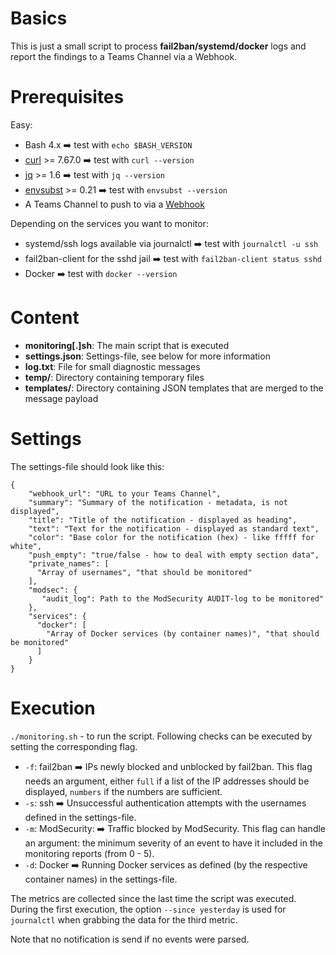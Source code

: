 # Basics
This is just a small script to process **fail2ban/systemd/docker** logs and report the findings to a Teams Channel via a Webhook.

# Prerequisites 
Easy:

 - Bash 4.x ➡️ test with `echo $BASH_VERSION`
 - [curl](https://curl.se/) >= 7.67.0 ➡️ test with `curl --version`
 - [jq](https://github.com/jqlang/jq) >= 1.6 ➡️ test with `jq --version`
 - [envsubst](https://www.man7.org/linux/man-pages/man1/envsubst.1.html) >= 0.21 ➡️ test with `envsubst --version`
 - A Teams Channel to push to via a [Webhook](https://learn.microsoft.com/en-us/microsoftteams/platform/webhooks-and-connectors/how-to/add-incoming-webhook?tabs=newteams%2Cdotnet#create-an-incoming-webhook)

Depending on the services you want to monitor:
 - systemd/ssh logs available via journalctl ➡️ test with `journalctl -u ssh`
 - fail2ban-client for the sshd jail ➡️ test with `fail2ban-client status sshd`
 - Docker ➡️ test with `docker --version`

# Content

 - **monitoring[.]sh**: The main script that is executed
 - **settings.json**: Settings-file, see below for more information
 - **log.txt**: File for small diagnostic messages
 - **temp/**: Directory containing temporary files
 - **templates/**: Directory containing JSON templates that are merged to the message payload

# Settings
The settings-file should look like this:

    {
        "webhook_url": "URL to your Teams Channel",
        "summary": "Summary of the notification - metadata, is not displayed",
        "title": "Title of the notification - displayed as heading",
        "text": "Text for the notification - displayed as standard text",
        "color": "Base color for the notification (hex) - like fffff for white",
        "push_empty": "true/false - how to deal with empty section data",
        "private_names": [
          "Array of usernames", "that should be monitored"
        ],
        "modsec": {
           "audit_log": Path to the ModSecurity AUDIT-log to be monitored"
        },
        "services": {
          "docker": [
            "Array of Docker services (by container names)", "that should be monitored"
          ]
        }
    }

# Execution
`./monitoring.sh` - to run the script.
Following checks can be executed by setting the corresponding flag.

 - `-f`: fail2ban ➡️ IPs newly blocked and unblocked by fail2ban. This flag needs an argument, either `full` if a list of the IP addresses should be displayed, `numbers` if the numbers are sufficient.
 - `-s`: ssh ➡️ Unsuccessful authentication attempts with the usernames defined in the settings-file.
 - `-m`: ModSecurity: ➡️ Traffic blocked by ModSecurity. This flag can handle an argument: the minimum severity of an event to have it included in the monitoring reports (from 0 - 5).
 - `-d`: Docker ➡️ Running Docker services as defined (by the respective container names) in the settings-file.

The metrics are collected since the last time the script was executed.
During the first execution, the option `--since yesterday` is used for `journalctl` when grabbing the data for the third metric.

Note that no notification is send if no events were parsed.
